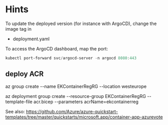 # Hints

To update the deployed version (for instance with ArgoCD), change the image tag in

- deployment.yaml

To access the ArgoCD dashboard, map the port:

```PowerShell
kubectl port-forward svc/argocd-server -n argocd 8080:443
```
## deploy ACR

az group create --name EKContainerRegRG --location westeurope

az deployment group create --resource-group EKContainerRegRG --template-file acr.bicep --parameters acrName=ekcontainerreg

See also:
https://github.com/Azure/azure-quickstart-templates/tree/master/quickstarts/microsoft.app/container-app-azurevote